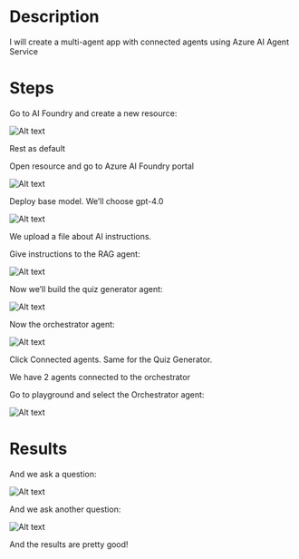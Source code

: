 # Description

I will create a multi-agent app with connected agents using Azure AI Agent Service

# Steps

Go to AI Foundry and create a new resource:

![Alt text](assets/1.png)

Rest as default

Open resource and go to Azure AI Foundry portal

![Alt text](assets/2.png)

Deploy base model. We’ll choose gpt-4.0

![Alt text](assets/3.png)

We upload a file about AI instructions.

Give instructions to the RAG agent:

![Alt text](assets/5.png)

Now we’ll build the quiz generator agent:

![Alt text](assets/6.png)

Now the orchestrator agent:

![Alt text](assets/orc.png)

Click Connected agents. Same for the Quiz Generator.

We have 2 agents connected to the orchestrator

Go to playground and select the Orchestrator agent:

![Alt text](assets/playground.png)

# Results

And we ask a question:

![Alt text](assets/q1.png)

And we ask another question:

![Alt text](assets/q2.png)

And the results are pretty good!
